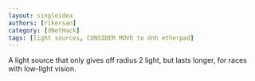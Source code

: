 ```yaml
---
layout: singleidea
authors: [rikersan]
category: [dNetHack]
tags: [light sources, CONSIDER MOVE to dnh etherpad]
---
```

A light source that only gives off radius 2 light, but lasts longer, for races with low-light vision.
